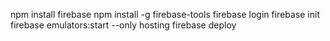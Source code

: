 npm install firebase
npm install -g firebase-tools
firebase login
firebase init
firebase emulators:start --only hosting
firebase deploy
